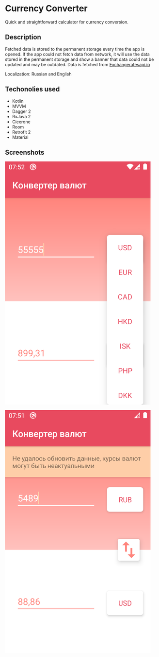 # Currency Converter

Quick and straightforward calculator for currency conversion.

## Description

Fetched data is stored to the permanent storage every time the app is opened. If the app could not fetch data from network, it will use the data stored in the permanent storage and show a banner that data could not be updated and may be outdated.
Data is fetched from [Exchangeratesapi.io](https://exchangeratesapi.io/)

Localization: Russian and English

## Techonolies used

* Kotlin
* MVVM
* Dagger 2
* RxJava 2
* Cicerone
* Room
* Retrofit 2
* Material

## Screenshots

![](https://raw.githubusercontent.com/nyahonk/CurrencyConverter/master/screenshots/Screenshot_normal.png)

![](https://raw.githubusercontent.com/nyahonk/CurrencyConverter/master/screenshots/Screenshot_warning.png)
